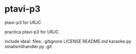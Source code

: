 ptavi-p3
========

ptavi-p3 for URJC

practica ptavi-p3 for URJC

include ideal:
    files: .gitignore LICENSE README.md karaoke.py smallsmilhandler.py .git
    
